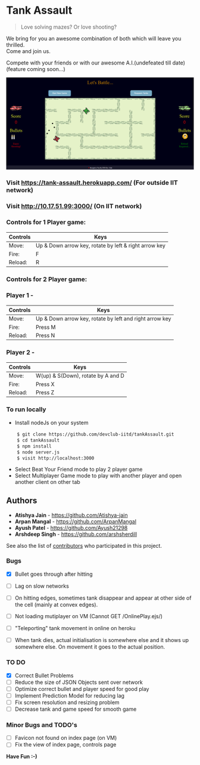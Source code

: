# Tank Assault


> Love solving mazes?
> Or love shooting?


We bring for you an awesome combination of both which will leave you thrilled.<br>
Come and join us.

Compete with your friends or with our awesome A.I.(undefeated till date) (feature coming soon...)

![alt text](public/TankAssault/images/game4.png)

### Visit https://tank-assault.herokuapp.com/  (For outside IIT network)
### Visit http://10.17.51.99:3000/  (On IIT network)

### Controls for 1 Player game: 

| Controls | Keys |
| -------- | ---- |
|Move:| Up & Down arrow key, rotate by left & right arrow key|
|Fire:| F|
|Reload:| R|



### Controls for 2 Player game:

### Player 1 -

| Controls | Keys |
| -------- | ---- |
|Move:| Up & Down arrow key, rotate by left and right arrow key|
|Fire:| Press M|
|Reload:| Press N|

### Player 2 -

| Controls | Keys |
| -------- | ---- |
|Move:| W(up) & S(Down), rotate by A and D
|Fire:| Press X
|Reload:| Press Z

### To run locally

- Install nodeJs on your system
```
    $ git clone https://github.com/devclub-iitd/tankAssault.git
    $ cd tankAssault
    $ npm install
    $ node server.js
    $ visit http://localhost:3000
```
- Select Beat Your Friend mode to play 2 player game
- Select Multiplayer Game mode to play with another player and open another client on other tab

## Authors

* **Atishya Jain** - https://github.com/Atishya-jain
* **Arpan Mangal** - https://github.com/ArpanMangal
* **Ayush Patel** - https://github.com/Ayush21298
* **Arshdeep Singh** - https://github.com/arshsherdill

See also the list of [contributors](https://github.com/devclub-iitd/tankAssault/graphs/contributors) who participated in this project.

### Bugs
- [X] Bullet goes through after hitting
- [ ] Lag on slow networks
- [ ] On hitting edges, sometimes tank disappear and appear at other side of the cell (mainly at convex edges).
- [ ] Not loading mutiplayer on VM (Cannot GET /OnlinePlay.ejs/)
- [ ] "Teleporting" tank movement in online on heroku
- [ ] When tank dies, actual initialisation is somewhere else and it shows up somewhere else. On movement it goes to the actual position.


### TO DO
- [X] Correct Bullet Problems
- [ ] Reduce the size of JSON Objects sent over network
- [ ] Optimize correct bullet and player speed for good play
- [ ] Implement Prediction Model for reducing lag
- [ ] Fix screen resolution and resizing problem
- [ ] Decrease tank and game speed for smooth game

### Minor Bugs and TODO's
- [ ] Favicon not found on index page (on VM)
- [ ] Fix the view of index page, controls page

**Have Fun :-)**
